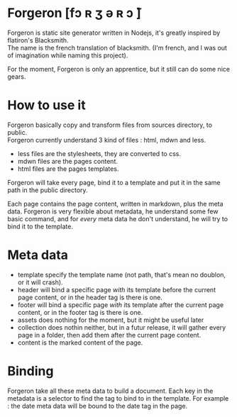 Forgeron [fɔ ʀ ʒ ə ʀ ɔ ̃]
=========================

Forgeron is static site generator written in Nodejs, it's greatly inspired by flatiron's Blacksmith.  
The name is the french translation of blacksmith. (I'm french, and I was out of imagination while naming this project).  
  

For the moment, Forgeron is only an apprentice, but it still can do some nice gears.

How to use it
=============

Forgeron basically copy and transform files from sources directory, to public.  
Forgeron currently understand 3 kind of files : html, mdwn and less.  
- less files are the stylesheets, they are converted to css.
- mdwn files are the pages content.
- html files are the pages templates.

Forgeron will take every page, bind it to a template and put it in the same path in the public directory.  

Each page contains the page content, written in markdown, plus the meta data.
Forgeron is very flexible about metadata, he understand some few basic command, and for *every* meta data he don't understand, he will try to bind it to the template.  

# Meta data
- template specify the template name (not path, that's mean no doublon, or it will crash).
- header will bind a specific page *with* its template before the current page content, or in the header tag is there is one.
- footer will bind a specific page *with* its template after the current page content, or in the footer tag is there is one.
- assets does nothing for the moment, but it might be useful later
- collection does nothin neither, but in a futur release, it will gather every page in a folder, then add them after the current page content.
- content is the marked content of the page.


# Binding

Forgeron take all these meta data to build a document.
Each key in the metadata is a selector to find the tag to bind to in the template.
For example : the date meta data will be bound to the date tag in the page.